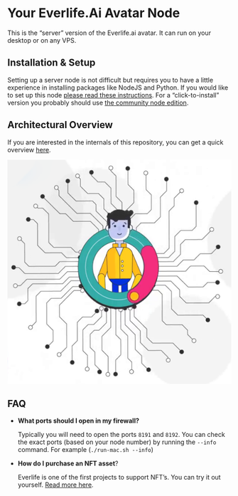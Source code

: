 # Your Everlife.Ai Avatar Node

This is the “server” version of the Everlife.ai avatar. It can run on your desktop or on any VPS.

## Installation & Setup

Setting up a server node is not difficult but requires you to have a little experience in installing packages like NodeJS and Python. If you would like to set up this node [please read these instructions](node.md). For a “click-to-install” version you probably should use [the community node edition](https://github.com/everlifeai/everlife-node-releases/releases/).

## Architectural Overview

If you are interested in the internals of this repository, you can get a quick overview [here](dev.md).



![Everlife Avatar](avatar_600x600.png)

## FAQ

* **What ports should I open in my firewall?**

  Typically you will need to open the ports `8191` and `8192`. You can check the exact ports (based on your node number) by running the `--info` command. For example (`./run-mac.sh --info`)

* **How do I purchase an NFT asset**?

  Everlife is one of the first projects to support NFT’s. You can try it out yourself. [Read more here](https://medium.com/everlife-ai/everlife-avatars-and-nft-art-224728a69c06).
